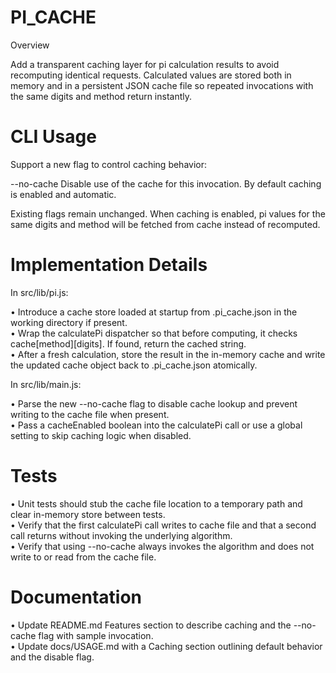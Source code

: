 # PI_CACHE

Overview

Add a transparent caching layer for pi calculation results to avoid recomputing identical requests. Calculated values are stored both in memory and in a persistent JSON cache file so repeated invocations with the same digits and method return instantly.

# CLI Usage

Support a new flag to control caching behavior:

--no-cache    Disable use of the cache for this invocation. By default caching is enabled and automatic.

Existing flags remain unchanged. When caching is enabled, pi values for the same digits and method will be fetched from cache instead of recomputed.

# Implementation Details

In src/lib/pi.js:

• Introduce a cache store loaded at startup from .pi_cache.json in the working directory if present.  
• Wrap the calculatePi dispatcher so that before computing, it checks cache[method][digits]. If found, return the cached string.  
• After a fresh calculation, store the result in the in-memory cache and write the updated cache object back to .pi_cache.json atomically.

In src/lib/main.js:

• Parse the new --no-cache flag to disable cache lookup and prevent writing to the cache file when present.  
• Pass a cacheEnabled boolean into the calculatePi call or use a global setting to skip caching logic when disabled.

# Tests

• Unit tests should stub the cache file location to a temporary path and clear in-memory store between tests.  
• Verify that the first calculatePi call writes to cache file and that a second call returns without invoking the underlying algorithm.  
• Verify that using --no-cache always invokes the algorithm and does not write to or read from the cache file.

# Documentation

• Update README.md Features section to describe caching and the --no-cache flag with sample invocation.  
• Update docs/USAGE.md with a Caching section outlining default behavior and the disable flag.